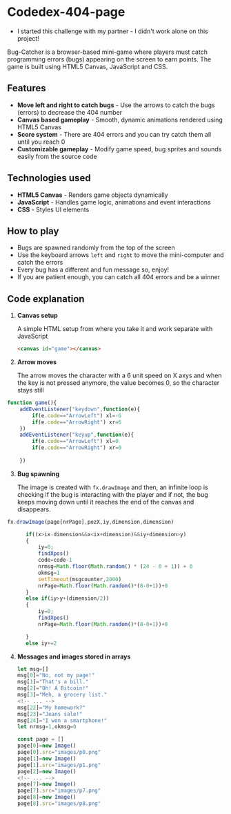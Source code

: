 # Codedex-404-page # 

* I started this challenge with my partner - I didn't work alone on this project! 

Bug-Catcher is a browser-based mini-game where players must catch programming errors (bugs) appearing on the screen to earn points. The game is built using HTML5 Canvas, JavaScript and CSS.

## Features

* **Move left and right to catch bugs** - Use the arrows to catch the bugs (errors) to decrease the 404 number
* **Canvas based gameplay** - Smooth, dynamic animations rendered using HTML5 Canvas
* **Score system** - There are 404 errors and you can try catch them all until you reach 0 
* **Customizable gameplay** - Modify game speed, bug sprites and sounds easily from the source code

## Technologies used

* **HTML5 Canvas** - Renders game objects dynamically
* **JavaScript** - Handles game logic, animations and event interactions
* **CSS** - Styles UI elements 

## How to play

* Bugs are spawned randomly from the top of the screen
* Use the keyboard arrows ```left``` and ```right``` to move the mini-computer and catch the errors
* Every bug has a different and fun message so, enjoy!
* If you are patient enough, you can catch all 404 errors and be a winner

## Code explanation

1. **Canvas setup**

   A simple HTML setup from where you take it and work separate with JavaScript
    ```HTML
    <canvas id="game"></canvas>
    ```

2. **Arrow moves**

   The arrow moves the character with a 6 unit speed on X axys and when the key is not pressed anymore, the value becomes 0, so the character stays still

  ```JavaScript
  function game(){
      addEventListener("keydown",function(e){
          if(e.code=="ArrowLeft") xl=-6
          if(e.code=="ArrowRight") xr=6
      })
      addEventListener("keyup",function(e){
          if(e.code=="ArrowLeft") xl=0
          if(e.code=="ArrowRight") xr=0
      
      })
  ```

3. **Bug spawning**

   The image is created with ```fx.drawImage``` and then, an infinite loop is checking if the bug is interacting with the player and if not, the bug keeps moving down until it reaches the end of the canvas and disappears.

  ```JavaScript
  fx.drawImage(page[nrPage],pozX,iy,dimension,dimension)

        if((x>ix-dimension&&x<ix+dimension)&&iy+dimension>y)
        {
            iy=0;
            findXpos()
            code=code-1
            nrmsg=Math.floor(Math.random() * (24 - 0 + 1)) + 0
            okmsg=1
            setTimeout(msgcounter,2000)
            nrPage=Math.floor(Math.random()*(8-0+1))+0
        }
        else if(iy>y+(dimension/2)) 
        {
            iy=0;
            findXpos()
            nrPage=Math.floor(Math.random()*(8-0+1))+0

        }
        else iy+=2
  ```
  

4. **Messages and images stored in arrays**

    ```JavaScript
    let msg=[]
    msg[0]="No, not my page!"
    msg[1]="That's a bill."
    msg[2]="Oh! A Bitcoin!"
    msg[3]="Meh, a grocery list."
    <!-- ... -->
    msg[22]="My homework?"
    msg[23]="Jeans sale!"
    msg[24]="I won a smartphone!"
    let nrmsg=1,okmsg=0

    const page = []
    page[0]=new Image()
    page[0].src="images/p0.png"
    page[1]=new Image()
    page[1].src="images/p1.png"
    page[2]=new Image()
    <!-- ... -->
    page[7]=new Image()
    page[7].src="images/p7.png"
    page[8]=new Image()
    page[8].src="images/p8.png"
    ```

   
